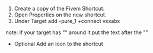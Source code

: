 1. Create a copy of the Fivem Shortcut.
2. Open Properties on the new shortcut.
3. Under Target add  -pure_1 +connect vxxabx

note: if your target has "" around it put the text after the ""

- Optional 
Add an Icon to the shortcut 
